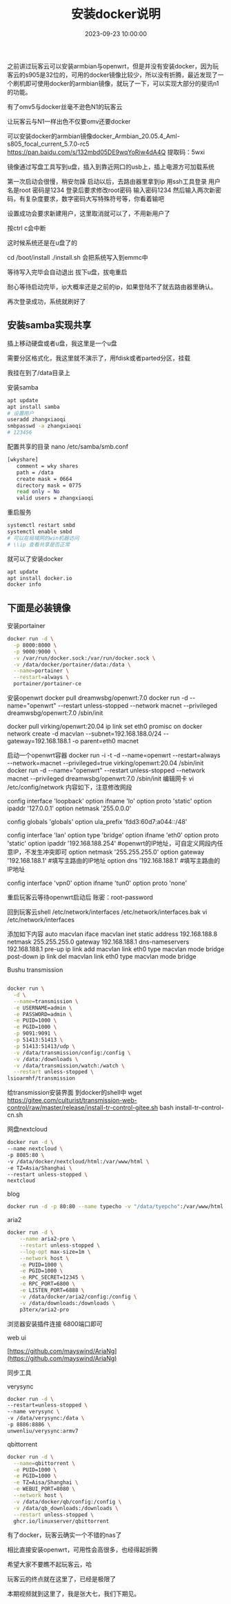 ﻿---
title: 安装docker说明
date: 2023-09-23 10:00:00
categories:
  - 代码命令
---
之前讲过玩客云可以安装armbian与openwrt，但是并没有安装docker，因为玩客云的s905是32位的，可用的docker镜像比较少，所以没有折腾，最近发现了一个刷机即可使用docker的armbian镜像，就玩了一下，可以实现大部分的斐讯n1的功能。

有了omv5与docker丝毫不逊色N1的玩客云

让玩客云与N1一样出色不仅要omv还要docker

可以安装docker的armbian镜像docker_Armbian_20.05.4_Aml-s805_focal_current_5.7.0-rc5
https://pan.baidu.com/s/132mbd05DE9wqYoRiw4dA4Q
提取码：5wxi

镜像通过写盘工具写到u盘，插入到靠近网口的usb上，插上电源方可加载系统

第一次启动会很慢，稍安勿躁
启动以后，去路由器里拿到ip
用ssh工具登录
用户名是root
密码是1234
登录后要求修改root密码
输入密码1234
然后输入两次新密码，有复杂度要求，数字密码大写特殊符号等，你看着输吧

设置成功会要求新建用户，这里取消就可以了，不用新用户了

按ctrl c会中断

这时候系统还是在u盘了的

cd /boot/install
./install.sh
会把系统写入到emmc中

等待写入完毕会自动退出
拔下u盘，拔电重启

耐心等待启动完毕，ip大概率还是之前的ip，如果登陆不了就去路由器里确认。

再次登录成功，系统就刷好了

## 安装samba实现共享

插上移动硬盘或者u盘，我这里是一个u盘

需要分区格式化，我这里就不演示了，用fdisk或者parted分区，挂载

我挂在到了/data目录上

安装samba

```bash
apt update 
apt install samba
# 设置用户
useradd zhangxiaoqi
smbpasswd -a zhangxiaoqi
# 123456
```

配置共享的目录
nano  /etc/samba/smb.conf
```bash
[wkyshare]
   comment = wky shares
   path = /data
   create mask = 0664
   directory mask = 0775
   read only = No
   valid users = zhangxiaoqi
```

重启服务

```bash
systemctl restart smbd
systemctl enable smbd
# 可以在局域网的win机器访问
# \\ip 查看共享是否正常
```

就可以了安装docker

```bash
apt update
apt install docker.io
docker info
```

## 下面是必装镜像

安装portainer

```bash
docker run -d \
  -p 8000:8000 \
  -p 9000:9000 \
  -v /var/run/docker.sock:/var/run/docker.sock \
  -v /data/docker/portainer/data:/data \
  --name=portainer \
  --restart=always \
  portainer/portainer-ce

```

安装openwrt
docker pull dreamwsbg/openwrt:7.0
docker run -d --name="openwrt" --restart unless-stopped --network macnet --privileged dreamwsbg/openwrt:7.0 /sbin/init


docker pull virking/openwrt:20.04
ip link set eth0 promisc on
docker network create -d macvlan --subnet=192.168.188.0/24 --gateway=192.168.188.1 -o parent=eth0 macnet

启动一个openwrt容器
docker run -i -t -d --name=openwrt --restart=always --network=macnet --privileged=true virking/openwrt:20.04 /sbin/init
docker run -d --name="openwrt" --restart unless-stopped --network macnet --privileged dreamwsbg/openwrt:7.0 /sbin/init
编辑网卡
vi /etc/config/network
内容如下，注意修改网段

config interface 'loopback'
        option ifname 'lo'
        option proto 'static'
        option ipaddr '127.0.0.1'
        option netmask '255.0.0.0'

config globals 'globals'
        option ula_prefix 'fdd3:60d7:a044::/48'

config interface 'lan'
        option type 'bridge'
        option ifname 'eth0'
        option proto 'static'
        option ipaddr '192.168.188.254' #openwrt的IP地址，可自定义网段内任意IP，不发生冲突即可
        option netmask '255.255.255.0'
        option gateway '192.168.188.1' #填写主路由的IP地址
        option dns '192.168.188.1' #填写主路由的IP地址

config interface 'vpn0'
        option ifname 'tun0'
        option proto 'none'


重启玩客云等待openwrt启动后
账密：root-password



回到玩客云shell
 /etc/network/interfaces /etc/network/interfaces.bak
 vi /etc/network/interfaces

添加如下内容
auto macvlan
iface macvlan inet static
  address 192.168.188.8
  netmask 255.255.255.0
  gateway 192.168.188.1
  dns-nameservers 192.168.188.1
  pre-up ip link add macvlan link eth0 type macvlan mode bridge
  post-down ip link del macvlan link eth0 type macvlan mode bridge





Bushu transmission

```bash

docker run \
  -d \
  --name=transmission \
  -e USERNAME=admin \
  -e PASSWORD=admin \
  -e PUID=1000 \
  -e PGID=1000 \
  -p 9091:9091 \
  -p 51413:51413 \
  -p 51413:51413/udp \
  -v /data/transmission/config:/config \
  -v /data:/downloads \
  -v /data/transmission/watch:/watch \
  --restart unless-stopped \
lsioarmhf/transmission

```

给transmission安装界面
到docker的shell中
wget https://gitee.com/culturist/transmission-web-control/raw/master/release/install-tr-control-gitee.sh
bash install-tr-control-cn.sh



网盘nextcloud

```bash
docker run -d \
--name nextcloud \
-p 8085:80 \
-v /data/docker/nextcloud/html:/var/www/html \
-e TZ=Asia/Shanghai \
--restart unless-stopped \
nextcloud

```

blog

```bash
docker run -d -p 80:80 --name typecho -v "/data/tyepcho":/var/www/html yangxuan8282/typecho:php-arm
```

aria2

```bash
docker run -d \
    --name aria2-pro \
    --restart unless-stopped \
    --log-opt max-size=1m \
    --network host \
    -e PUID=1000 \
    -e PGID=1000 \
    -e RPC_SECRET=12345 \
    -e RPC_PORT=6800 \
    -e LISTEN_PORT=6888 \
    -v /data/docker/aria2/config:/config \
    -v /data/downloads:/downloads \
    p3terx/aria2-pro
```

浏览器安装插件连接 6800端口即可

web ui

[https://github.com/mayswind/AriaNg](https://github.com/mayswind/AriaNg)

同步工具

verysync

```bash
docker run -d \
--restart=unless-stopped \
--name verysync \
-v /data/verysync:/data \
-p 8886:8886 \
unwenliu/verysync:armv7
```

qbittorrent

```bash
docker run -d \
  --name=qbittorrent \
  -e PUID=1000 \
  -e PGID=1000 \
  -e TZ=Aisa/Shanghai \
  -e WEBUI_PORT=8080 \
  --network host \
  -v /data/docker/qb/config:/config \
  -v /data/qb_downloads:/downloads \
  --restart unless-stopped \
  ghcr.io/linuxserver/qbittorrent
```

有了docker，玩客云确实一个不错的nas了

相比直接安装openwrt，可用性会高很多，也经得起折腾

希望大家不要瞧不起玩客云，哈

玩客云的终点就在这里了，已经是极限了

本期视频就到这里了，我是张大七，我们下期见。